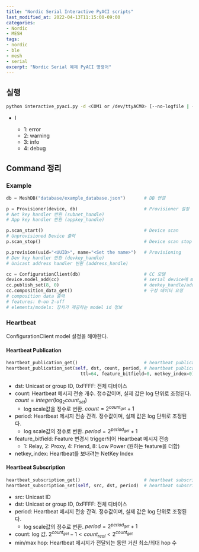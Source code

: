 ```yaml
---
title: "Nordic Serial Interactive PyACI scripts"
last_modified_at: 2022-04-13T11:15:00-09:00
categories:
- Nordic
- MESH
tags:
- nordic
- ble
- mesh
- serial
excerpt: "Nordic Serial 예제 PyACI 명령어"
---
```


## 실행

```bash
python interactive_pyaci.py -d <COM1 or /dev/ttyACM0> [--no-logfile | -l <num>]
```

- l <num>
    - 1: error
    - 2: warning
    - 3: info
    - 4: debug

## Command 정리

### Example

```python
db = MeshDB("database/example_database.json")       # DB 연결

p = Provisioner(device, db)                         # Provisioner 설정
# Net key handler 반환 (subnet_handle)
# App key handler 반환 (appkey_handle)

p.scan_start()                                      # Device scan
# Unprovisioned Device 출력
p.scan_stop()                                       # Device scan stop

p.provision(uuid="<UUID>", name="<Set the name>")   # Provisioning
# Dev key handler 반환 (devkey_handle)
# Unicast address handler 반환 (address_handle)

cc = ConfigurationClient(db)                        # CC 모델
device.model_add(cc)                                # serial device에 model CC 모델 추가
cc.publish_set(8, 0)                                # devkey_handle/address_handle이 일치하는 장치와 연결
cc.composition_data_get()                           # 구성 데이터 요청
# composition data 출력
# features: 0-on 2-off
# elements/models: 장치가 제공하는 model id 정보
```



### Heartbeat

ConfigurationClient model 설정을 해야한다.

#### Heartbeat Publication

```python
heartbeat_publication_get()                         # heartbeat publication 정보
heartbeat_publication_set(self, dst, count, period, # heartbeat publication 설정
                            ttl=64, feature_bitfield=0, netkey_index=0)
```

- dst: Unicast or group ID, 0xFFFF: 전체 디바이스
- count: Heartbeat 메시지 전송 개수. 정수값이며, 실제 값은 log 단위로 조정된다.
  $count = integer(\log_2{count_{set}})$
    - log scale값을 정수로 변환. $count = 2^{count_{get}} + 1$
- period: Heartbeat 메시지 전송 간격. 정수값이며, 실제 값은 log 단위로 조정된다.
    - log scale값의 정수로 변환. $period = 2^{period_{get}} + 1$
- feature_bitfield: Feature 변경시 trigger되어 Heartbeat 메시지 전송
    - 1: Relay, 2: Proxy, 4: Friend, 8: Low Power (원하는 feature을 더함)
- netkey_index: Heartbeat를 보내려는 NetKey Index


#### Heartbeat Subscription

```python
heartbeat_subscription_get()                        # heartbeat subscription 정보
heartbeat_subscription_set(self, src, dst, period)  # heartbeat subscription 설정
```

- src: Unicast ID
- dst: Unicast or group ID, 0xFFFF: 전체 디바이스
- period: Heartbeat 메시지 전송 간격. 정수값이며, 실제 값은 log 단위로 조정된다.
    - log scale값의 정수로 변환. $period = 2^{period_{get}} + 1$
- count: log 값. $2^{count_{get}} - 1 < count_{real} < 2^{count_{get}}$
- min/max hop: Heartbeat 메시지가 전달되는 동안 거친 최소/최대 hop 수

